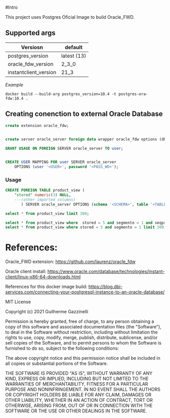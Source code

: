 #Intro

This project uses Postgres Oficial Image to build Oracle_FWD. 

## Supported args

| Versiosn              | default       |
| -------------         | ------------- |
| postgres_version      | latest (13)   |
| oracle_fdw_version    | 2_3_0         |
| instantclient_version | 21_3          |

*Example*
```console
docker build --build-arg postgres_version=10.4 -t postgres-ora-fdw:10.4 .
```



## Creating conenction to external Oracle Database

```SQL
create extension oracle_fdw;


create server oracle_server foreign data wrapper oracle_fdw options (dbserver '//<HOST>:1521/<DB_NAME>' );
 
GRANT USAGE ON FOREIGN SERVER oracle_server TO user;


CREATE USER MAPPING FOR user SERVER oracle_server
	OPTIONS (user '<USER>', password '<PASS_WD>');

```

### Usage

```SQL
CREATE FOREIGN TABLE product_view (
    "stored" numeric(3) NULL,
	---(other imported columns)
       ) SERVER oracle_server OPTIONS (schema '<SCHEMA>', table '<TABLE_NAME>');

select * from product_view limit 300;

select * from product_view where  stored = 5 and segmento = 1 and seqproduto in (10508, 9177);
select * from product_view where stored = 5 and segmento = 1 limit 300;
```

# References:

Oracle_FWD extension: https://github.com/laurenz/oracle_fdw

Oracle client install: https://www.oracle.com/database/technologies/instant-client/linux-x86-64-downloads.html

References for this docker image build: https://blog.dbi-services.com/connecting-your-postgresql-instance-to-an-oracle-database/


MIT License

Copyright (c) 2021 Guilherme Gazzinelli

Permission is hereby granted, free of charge, to any person obtaining a copy
of this software and associated documentation files (the "Software"), to deal
in the Software without restriction, including without limitation the rights
to use, copy, modify, merge, publish, distribute, sublicense, and/or sell
copies of the Software, and to permit persons to whom the Software is
furnished to do so, subject to the following conditions:

The above copyright notice and this permission notice shall be included in all
copies or substantial portions of the Software.

THE SOFTWARE IS PROVIDED "AS IS", WITHOUT WARRANTY OF ANY KIND, EXPRESS OR
IMPLIED, INCLUDING BUT NOT LIMITED TO THE WARRANTIES OF MERCHANTABILITY,
FITNESS FOR A PARTICULAR PURPOSE AND NONINFRINGEMENT. IN NO EVENT SHALL THE
AUTHORS OR COPYRIGHT HOLDERS BE LIABLE FOR ANY CLAIM, DAMAGES OR OTHER
LIABILITY, WHETHER IN AN ACTION OF CONTRACT, TORT OR OTHERWISE, ARISING FROM,
OUT OF OR IN CONNECTION WITH THE SOFTWARE OR THE USE OR OTHER DEALINGS IN THE
SOFTWARE.